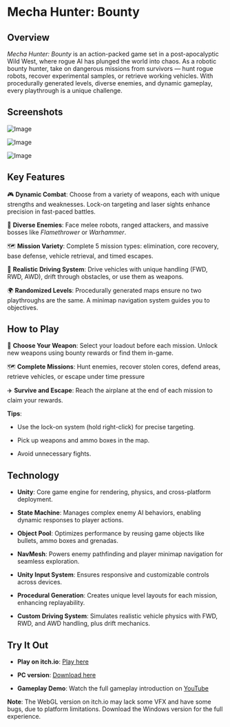 # Mecha Hunter: Bounty

## Overview
*Mecha Hunter: Bounty* is an action-packed game set in a post-apocalyptic Wild West, where rogue AI has plunged the world into chaos. As a robotic bounty hunter, take on dangerous missions from survivors — hunt rogue robots, recover experimental samples, or retrieve working vehicles. With procedurally generated levels, diverse enemies, and dynamic gameplay, every playthrough is a unique challenge.

## Screenshots
![Image](https://github.com/user-attachments/assets/b2dd4a8d-cd57-414e-9b26-79f2b12625f6)

![Image](https://github.com/user-attachments/assets/301332b7-5546-4cbf-af55-f9311085e255)

![Image](https://github.com/user-attachments/assets/5f4e108b-8d14-4a19-be70-bcc8398422f8)
## Key Features
🎮 **Dynamic Combat**: Choose from a variety of weapons, each with unique strengths and weaknesses. Lock-on targeting and laser sights enhance precision in fast-paced battles.

🤖 **Diverse Enemies**: Face melee robots, ranged attackers, and massive bosses like *Flamethrower* or *Warhammer*.

🗺️ **Mission Variety**: Complete 5 mission types: elimination, core recovery, base defense, vehicle retrieval, and timed escapes.

🚗 **Realistic Driving System**: Drive vehicles with unique handling (FWD, RWD, AWD), drift through obstacles, or use them as weapons.

🌍 **Randomized Levels**: Procedurally generated maps ensure no two playthroughs are the same. A minimap navigation system guides you to objectives.

## How to Play
🎯 **Choose Your Weapon**: Select your loadout before each mission. Unlock new weapons using bounty rewards or find them in-game.

🗺️ **Complete Missions**: Hunt enemies, recover stolen cores, defend areas, retrieve vehicles, or escape under time pressure

✈️ **Survive and Escape**: Reach the airplane at the end of each mission to claim your rewards.

**Tips**:

- Use the lock-on system (hold right-click) for precise targeting.

- Pick up weapons and ammo boxes in the map.

- Avoid unnecessary fights.
  

## Technology
- **Unity**: Core game engine for rendering, physics, and cross-platform deployment.
  
- **State Machine**: Manages complex enemy AI behaviors, enabling dynamic responses to player actions.
  
- **Object Pool**: Optimizes performance by reusing game objects like bullets, ammo boxes and grenadas.
  
- **NavMesh**: Powers enemy pathfinding and player minimap navigation for seamless exploration.
  
- **Unity Input System**: Ensures responsive and customizable controls across devices.
  
- **Procedural Generation**: Creates unique level layouts for each mission, enhancing replayability.
  
- **Custom Driving System**: Simulates realistic vehicle physics with FWD, RWD, and AWD handling, plus drift mechanics.


## Try It Out
- **Play on itch.io**: [Play here](https://huynhnguyen-haku.itch.io/mecha-cowboy)

- **PC version**: [Download here](https://drive.google.com/file/d/1B9EtZAQDMrpt6QFRkfCnDncz5Jb08XdT/view?usp=sharing)
  
- **Gameplay Demo**: Watch the full gameplay introduction on [YouTube](https://your-youtube-link)

**Note**: The WebGL version on itch.io may lack some VFX and have some bugs, due to platform limitations. Download the Windows version for the full experience.

